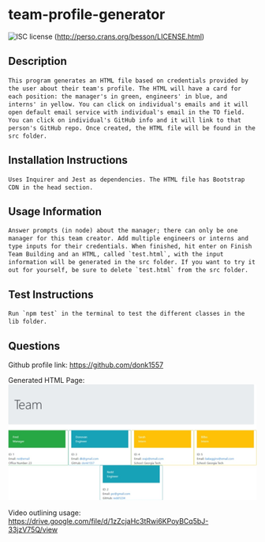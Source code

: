 # team-profile-generator
 ![ISC license](https://img.shields.io/badge/License-ISC-green.svg) (http://perso.crans.org/besson/LICENSE.html)
  ## Description
    This program generates an HTML file based on credentials provided by the user about their team's profile. The HTML will have a card for each position: the manager's in green, engineers' in blue, and interns' in yellow. You can click on individual's emails and it will open default email service with individual's email in the TO field. You can click on individual's GitHub info and it will link to that person's GitHub repo. Once created, the HTML file will be found in the src folder.
  ## Installation Instructions
    Uses Inquirer and Jest as dependencies. The HTML file has Bootstrap CDN in the head section.
  ## Usage Information
    Answer prompts (in node) about the manager; there can only be one manager for this team creator. Add multiple engineers or interns and type inputs for their credentials. When finished, hit enter on Finish Team Building and an HTML, called `test.html`, with the input information will be generated in the src folder. If you want to try it out for yourself, be sure to delete `test.html` from the src folder.

  ## Test Instructions
    Run `npm test` in the terminal to test the different classes in the lib folder.

  ## Questions
  Github profile link: https://github.com/donk1557

  Generated HTML Page: ![Team Profile from Video](./src/teamProfileHTML.jpeg)

  Video outlining usage: https://drive.google.com/file/d/1zZcjaHc3tRwi6KPoyBCq5bJ-33jzV75Q/view
 